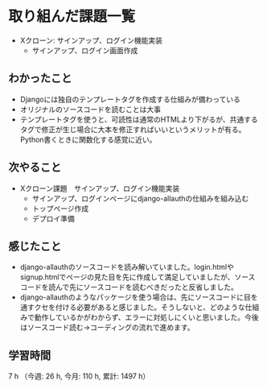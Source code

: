 # 取り組んだ課題一覧
- Xクローン: サインアップ、ログイン機能実装
    - サインアップ、ログイン画面作成

## わかったこと
- Djangoには独自のテンプレートタグを作成する仕組みが備わっている
- オリジナルのソースコードを読むことは大事
- テンプレートタグを使うと、可読性は通常のHTMLより下がるが、共通するタグで修正が生じ場合に大本を修正すればいいというメリットが有る。Python書くときに関数化する感覚に近い。            

## 次やること
- Xクローン課題　サインアップ、ログイン機能実装
    - サインアップ、ログインページにdjango-allauthの仕組みを組み込む    
    - トップページ作成
    - デプロイ準備  

## 感じたこと
- django-allauthのソースコードを読み解いていました。login.htmlやsignup.htmlでページの見た目を先に作成して満足していましたが、ソースコードを読んで先にソースコードを読むべきだったと反省しました。
- django-allauthのようなパッケージを使う場合は、先にソースコードに目を通すクセを付ける必要があると感じました。そうしないと、どのような仕組みで動作しているかがわからず、エラーに対処しにくいと思いました。今後はソースコード読む→コーディングの流れで進めます。     
    
## 学習時間
7 h （今週: 26 h, 今月: 110 h, 累計: 1497 h）